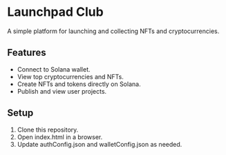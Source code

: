 # Launchpad Club
A simple platform for launching and collecting NFTs and cryptocurrencies.

## Features
- Connect to Solana wallet.
- View top cryptocurrencies and NFTs.
- Create NFTs and tokens directly on Solana.
- Publish and view user projects.

## Setup
1. Clone this repository.
2. Open index.html in a browser.
3. Update authConfig.json and walletConfig.json as needed.